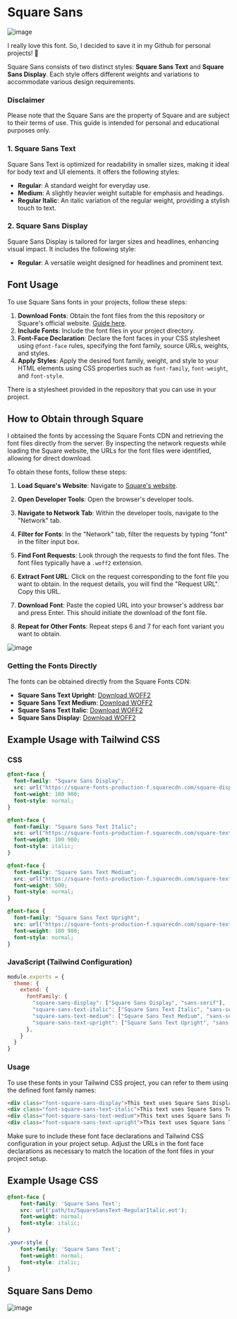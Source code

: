 # Square Sans

![image](https://github.com/aidrecabrera/square-sans/assets/61798731/63b6410a-c6f5-4398-aa7b-a6f305917d99)


I really love this font. So, I decided to save it in my Github for personal projects! 👀

Square Sans consists of two distinct styles: **Square Sans Text** and **Square Sans Display**. Each style offers different weights and variations to accommodate various design requirements.

### Disclaimer

Please note that the Square Sans are the property of Square and are subject to their terms of use. This guide is intended for personal and educational purposes only.

### 1. Square Sans Text

Square Sans Text is optimized for readability in smaller sizes, making it ideal for body text and UI elements. It offers the following styles:

- **Regular**: A standard weight for everyday use.
- **Medium**: A slightly heavier weight suitable for emphasis and headings.
- **Regular Italic**: An italic variation of the regular weight, providing a stylish touch to text.

### 2. Square Sans Display

Square Sans Display is tailored for larger sizes and headlines, enhancing visual impact. It includes the following style:

- **Regular**: A versatile weight designed for headlines and prominent text.

## Font Usage

To use Square Sans fonts in your projects, follow these steps:

1. **Download Fonts**: Obtain the font files from the this repository or Square's official website. [Guide here](#How-to-Obtain-through-Square).
2. **Include Fonts**: Include the font files in your project directory.
3. **Font-Face Declaration**: Declare the font faces in your CSS stylesheet using `@font-face` rules, specifying the font family, source URLs, weights, and styles.
4. **Apply Styles**: Apply the desired font family, weight, and style to your HTML elements using CSS properties such as `font-family`, `font-weight`, and `font-style`.

There is a stylesheet provided in the repository that you can use in your project.

## How to Obtain through Square

I obtained the fonts by accessing the Square Fonts CDN and retrieving the font files directly from the server. By inspecting the network requests while loading the Square website, the URLs for the font files were identified, allowing for direct download.

To obtain these fonts, follow these steps:

1. **Load Square's Website**: Navigate to [Square's website](https://squareup.com/).
   
2. **Open Developer Tools**: Open the browser's developer tools.

3. **Navigate to Network Tab**: Within the developer tools, navigate to the "Network" tab.

4. **Filter for Fonts**: In the "Network" tab, filter the requests by typing "font" in the filter input box.

5. **Find Font Requests**: Look through the requests to find the font files. The font files typically have a `.woff2` extension.

6. **Extract Font URL**: Click on the request corresponding to the font file you want to obtain. In the request details, you will find the "Request URL". Copy this URL.

7. **Download Font**: Paste the copied URL into your browser's address bar and press Enter. This should initiate the download of the font file.

8. **Repeat for Other Fonts**: Repeat steps 6 and 7 for each font variant you want to obtain.

![image](https://github.com/aidrecabrera/square-sans/assets/61798731/e61ac3a0-32f0-4c89-b902-806b9b6d12d9)


### Getting the Fonts Directly
The fonts can be obtained directly from the Square Fonts CDN:

- **Square Sans Text Upright**: [Download WOFF2](https://square-fonts-production-f.squarecdn.com/square-text/SquareSansText-Upright-VF.woff2)
- **Square Sans Text Medium**: [Download WOFF2](https://square-fonts-production-f.squarecdn.com/square-text/SquareSansText-Medium.woff2)
- **Square Sans Text Italic**: [Download WOFF2](https://square-fonts-production-f.squarecdn.com/square-text/SquareSansText-Italic-VF.woff2)
- **Square Sans Display**: [Download WOFF2](https://square-fonts-production-f.squarecdn.com/square-display/SquareSansDisplay-VF.woff2)

## Example Usage with Tailwind CSS

### CSS

```css
@font-face {
  font-family: "Square Sans Display";
  src: url("https://square-fonts-production-f.squarecdn.com/square-display/SquareSansDisplay-VF.woff2") format("woff2");
  font-weight: 100 900;
  font-style: normal;
}

@font-face {
  font-family: "Square Sans Text Italic";
  src: url("https://square-fonts-production-f.squarecdn.com/square-text/SquareSansText-Italic-VF.woff2") format("woff2");
  font-weight: 100 900;
  font-style: italic;
}

@font-face {
  font-family: "Square Sans Text Medium";
  src: url("https://square-fonts-production-f.squarecdn.com/square-text/SquareSansText-Medium.woff2") format("woff2");
  font-weight: 500;
  font-style: normal;
}

@font-face {
  font-family: "Square Sans Text Upright";
  src: url("https://square-fonts-production-f.squarecdn.com/square-text/SquareSansText-Upright-VF.woff2") format("woff2");
  font-weight: 100 900;
  font-style: normal;
}
```

### JavaScript (Tailwind Configuration)

```js
module.exports = {
  theme: {
    extend: {
      fontFamily: {
        "square-sans-display": ["Square Sans Display", "sans-serif"],
        "square-sans-text-italic": ["Square Sans Text Italic", "sans-serif"],
        "square-sans-text-medium": ["Square Sans Text Medium", "sans-serif"],
        "square-sans-text-upright": ["Square Sans Text Upright", "sans-serif"],
      },
    }
  }
}
```

### Usage

To use these fonts in your Tailwind CSS project, you can refer to them using the defined font family names:

```html
<div class="font-square-sans-display">This text uses Square Sans Display font.</div>
<div class="font-square-sans-text-italic">This text uses Square Sans Text Italic font.</div>
<div class="font-square-sans-text-medium">This text uses Square Sans Text Medium font.</div>
<div class="font-square-sans-text-upright">This text uses Square Sans Text Upright font.</div>
```

Make sure to include these font face declarations and Tailwind CSS configuration in your project setup. Adjust the URLs in the font face declarations as necessary to match the location of the font files in your project setup.

## Example Usage CSS

```css
@font-face {
    font-family: 'Square Sans Text';
    src: url('path/to/SquareSansText-RegularItalic.eot');
    font-weight: normal;
    font-style: italic;
}

.your-style {
    font-family: 'Square Sans Text';
    font-weight: normal;
    font-style: italic;
}
```

## Square Sans Demo

![image](https://github.com/aidrecabrera/square-sans/assets/61798731/dd293d1f-9266-4509-a5c9-5a0f53d6bb8b)
